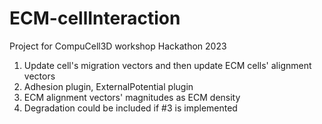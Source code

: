 # ECM-cellInteraction

Project for CompuCell3D workshop Hackathon 2023

1. Update cell's migration vectors and then update ECM cells' alignment vectors
2. Adhesion plugin, ExternalPotential plugin
3. ECM alignment vectors' magnitudes as ECM density
4. Degradation could be included if #3 is implemented

